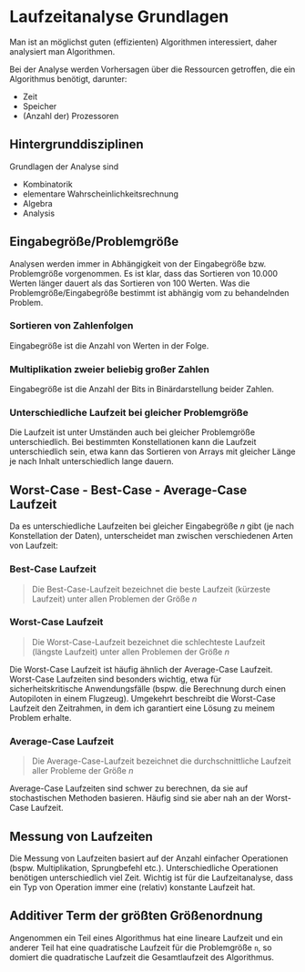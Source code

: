 # Laufzeitanalyse Grundlagen
Man ist an möglichst guten (effizienten) Algorithmen interessiert, daher analysiert man Algorithmen.

Bei der Analyse werden Vorhersagen über die Ressourcen getroffen, die ein Algorithmus benötigt, darunter:
- Zeit
- Speicher
- (Anzahl der) Prozessoren


## Hintergrunddisziplinen
Grundlagen der Analyse sind  
- Kombinatorik  
- elementare Wahrscheinlichkeitsrechnung  
- Algebra  
- Analysis  


## Eingabegröße/Problemgröße
Analysen werden immer in Abhängigkeit von der Eingabegröße bzw. Problemgröße vorgenommen.
Es ist klar, dass das Sortieren von 10.000 Werten länger dauert als das Sortieren von 100 Werten.
Was die Problemgröße/Eingabegröße bestimmt ist abhängig vom zu behandelnden Problem.


### Sortieren von Zahlenfolgen
Eingabegröße ist die Anzahl von Werten in der Folge.


### Multiplikation zweier beliebig großer Zahlen
Eingabegröße ist die Anzahl der Bits in Binärdarstellung beider Zahlen.

### Unterschiedliche Laufzeit bei gleicher Problemgröße
Die Laufzeit ist unter Umständen auch bei gleicher Problemgröße unterschiedlich.
Bei bestimmten Konstellationen kann die Laufzeit unterschiedlich sein, etwa kann das Sortieren von Arrays mit gleicher Länge je nach Inhalt unterschiedlich lange dauern.

## Worst-Case - Best-Case - Average-Case Laufzeit
Da es unterschiedliche Laufzeiten bei gleicher Eingabegröße $n$ gibt (je nach Konstellation der Daten), unterscheidet man zwischen verschiedenen Arten von Laufzeit:


### Best-Case Laufzeit
> Die Best-Case-Laufzeit bezeichnet die beste Laufzeit (kürzeste Laufzeit) unter allen Problemen der Größe $n$


### Worst-Case Laufzeit
> Die Worst-Case-Laufzeit bezeichnet die schlechteste Laufzeit (längste Laufzeit) unter allen Problemen der Größe $n$

Die Worst-Case Laufzeit ist häufig ähnlich der Average-Case Laufzeit.
Worst-Case Laufzeiten sind besonders wichtig, etwa für sicherheitskritische Anwendungsfälle (bspw. die Berechnung durch einen Autopiloten in einem Flugzeug).
Umgekehrt beschreibt die Worst-Case Laufzeit den Zeitrahmen, in dem ich garantiert eine Lösung zu meinem Problem erhalte.


### Average-Case Laufzeit
> Die Average-Case-Laufzeit bezeichnet die durchschnittliche Laufzeit aller Probleme der Größe $n$

Average-Case Laufzeiten sind schwer zu berechnen, da sie auf stochastischen Methoden basieren. Häufig sind sie aber nah an der Worst-Case Laufzeit.


## Messung von Laufzeiten
Die Messung von Laufzeiten basiert auf der Anzahl einfacher Operationen (bspw. Multiplikation, Sprungbefehl etc.). Unterschiedliche Operationen benötigen unterschiedlich viel Zeit. Wichtig ist für die Laufzeitanalyse, dass ein Typ von Operation immer eine (relativ) konstante Laufzeit hat.


## Additiver Term der größten Größenordnung
Angenommen ein Teil eines Algorithmus hat eine lineare Laufzeit und ein anderer Teil hat eine quadratische Laufzeit für die Problemgröße ```n```, so domiert die quadratische Laufzeit die Gesamtlaufzeit des Algorithmus.